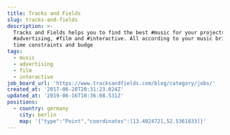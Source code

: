 ```yaml
---
title: Tracks and Fields
slug: tracks-and-fields
description: >-
  Tracks and Fields helps you to find the best #music for your projects in
  #advertising, #film and #interactive. All according to your music briefing,
  time constraints and budge
tags:
  - music
  - advertising
  - film
  - interactive
job_board_url: 'https://www.tracksandfields.com/blog/category/jobs/'
created_at: '2017-06-28T20:31:23.024Z'
updated_at: '2019-06-16T10:36:08.531Z'
positions:
  - country: germany
    city: berlin
    map: '{"type":"Point","coordinates":[13.4024721,52.5361833]}'
---
```


